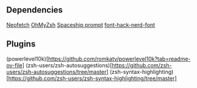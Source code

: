 ## Dependencies

[Neofetch](https://github.com/dylanaraps/neofetch)
[OhMyZsh](https://ohmyz.sh/)
[Spaceship prompt](https://github.com/spaceship-prompt/spaceship-prompt)
[font-hack-nerd-font](https://github.com/ryanoasis/nerd-fonts)

## Plugins
(powerlevel10k)[https://github.com/romkatv/powerlevel10k?tab=readme-ov-file]
(zsh-users/zsh-autosuggestions)[https://github.com/zsh-users/zsh-autosuggestions/tree/master]
(zsh-syntax-highlighting)[https://github.com/zsh-users/zsh-syntax-highlighting/tree/master]

